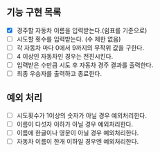 ## 기능 구현 목록

- [x] 경주할 자동차 이름을 입력받는다.(쉼표를 기준으로)
- [ ] 시도할 횟수를 입력받는다. (수 제한 없음)
- [ ] 각 자동차 마다 0에서 9까지의 무작위 값을 구한다.
- [ ] 4 이상인 자동차인 경우는 전진시킨다.
- [ ] 입력받은 수만큼 시도 후 자동차 경주 결과를 출력한다.
- [ ] 최종 우승자를 출력하고 종료한다.

## 예외 처리

- [ ] 시도횟수가 1이상의 숫자가 아닐 경우 예외처리한다.
- [ ] 이름이 다섯자 이하가 아닐 경우 예외처리한다.
- [ ] 이름에 한글이나 영문이 아닐 경우 예외처리한다.
- [ ] 자동차 이름이 한개 이하일 경우엔 예외처리한다.